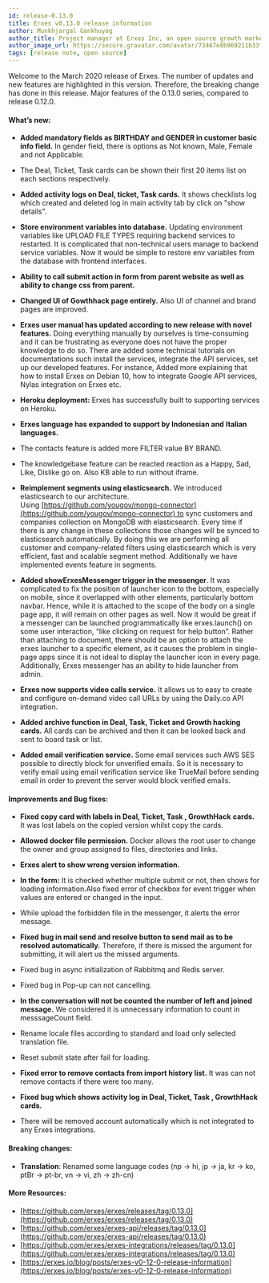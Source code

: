 ```yaml
---
id: release-0.13.0
title: Erxes v0.13.0 release information
author: Munkhjargal Gankhuyag
author_title: Project manager at Erxes Inc, an open source growth marketing platform
author_image_url: https://secure.gravatar.com/avatar/73467e8b969211b33f8d7f8fa30dc854?s=96&d=mm&r=g
tags: [release note, open source]
---
```





Welcome to the March 2020 release of Erxes. The number of updates and new features are highlighted in this version. Therefore, the breaking change has done in this release. Major features of the 0.13.0 series, compared to release 0.12.0\.

<!--truncate-->

#### What’s new:

*   **Added mandatory fields as BIRTHDAY and GENDER in customer basic info field.** In gender field, there is options as Not known, Male, Female and not Applicable.
*   The Deal, Ticket, Task cards can be shown their first 20 items list on each sections respectively.
*   **Added activity logs on Deal, ticket, Task cards.** It shows checklists log which created and deleted log in main activity tab by click on "show details".
*   **Store environment variables into database.** Updating environment variables like UPLOAD FILE TYPES requiring backend services to restarted. It is complicated that non-technical users manage to backend service variables. Now it would be simple to restore env variables from the database with frontend interfaces.
*   **Ability to call submit action in form from parent website as well as ability to change css from parent.**
*   **Changed UI of Gowthhack page entirely.** Also UI of channel and brand pages are improved.
*   **Erxes user manual has updated according to new release with novel features.** Doing everything manually by ourselves is time-consuming and it can be frustrating as everyone does not have the proper knowledge to do so. There are added some technical tutorials on documentations such install the services, integrate the API services, set up our developed features. For instance, Added more explaining that how to install Erxes on Debian 10, how to integrate Google API services, Nylas integration on Erxes etc.
*   **Heroku deployment:** Erxes has successfully built to supporting services on Heroku.
*   **Erxes language has expanded to support by Indonesian and** **Italian languages.**
*   The contacts feature is added more FILTER value BY BRAND.
*   The knowledgebase feature can be reacted reaction as a Happy, Sad, Like, Dislike go on. Also KB able to run without iframe.
*   **Reimplement segments using elasticsearch.** We introduced elasticsearch to our architecture. Using [https://github.com/yougov/mongo-connector](https://github.com/yougov/mongo-connector) to sync customers and companies collection on MongoDB with elasticsearch. Every time if there is any change in these collections those changes will be synced to elasticsearch automatically. By doing this we are performing all customer and company-related filters using elasticsearch which is very efficient, fast and scalable segment method. Additionally we have implemented events feature in segments.

*   **Added showErxesMessenger trigger in the messenger**. It was complicated to fix the position of launcher icon to the bottom, especially on mobile, since it overlapped with other elements, particularly bottom navbar. Hence, while it is attached to the scope of the body on a single page app, it will remain on other pages as well. Now it would be great if a messenger can be launched programmatically like erxes.launch() on some user interaction, “like clicking on request for help button”. Rather than attaching to document, there should be an option to attach the erxes launcher to a specific element, as it causes the problem in single-page apps since it is not ideal to display the launcher icon in every page. Additionally, Erxes messenger has an ability to hide launcher from admin.
*   **Erxes now supports video calls service.** It allows us to easy to create and configure on-demand video call URLs by using the Daily.co API integration.
*   **Added archive function in Deal, Task, Ticket and Growth hacking cards.** All cards can be archived and then it can be looked back and sent to board task or list.
*   **Added email verification service.** Some email services such AWS SES possible to directly block for unverified emails. So it is necessary to verify email using email verification service like TrueMail before sending email in order to prevent the server would block verified emails.  

#### Improvements and Bug fixes:

*   **Fixed copy card with labels in Deal, Ticket, Task , GrowthHack** **cards.** It was lost labels on the copied version whilst copy the cards.

*   **Allowed docker file permission.** Docker allows the root user to change the owner and group assigned to files, directories and links.
*   **Erxes alert to show wrong version information.**
*   **In the form:** It is checked whether multiple submit or not, then shows for loading information.Also fixed error of checkbox for event trigger when values are entered or changed in the input.
*   While upload the forbidden file in the messenger, it alerts the error message.
*   **Fixed bug in mail send and resolve button to send mail as to be resolved automatically.** Therefore, if there is missed the argument for submitting, it will alert us the missed arguments.
*   Fixed bug in async initialization of Rabbitmq and Redis server.
*   Fixed bug in Pop-up can not cancelling.
*   **In the conversation will not be counted the number of left and joined message.** We considered it is unnecessary information to count in messsageCount field.
*   Rename locale files according to standard and load only selected translation file.
*   Reset submit state after fail for loading.
*   **Fixed error to remove contacts from import history list.** It was can not remove contacts if there were too many.
*   **Fixed bug which shows activity log in Deal, Ticket, Task , GrowthHack** **cards.**
*   There will be removed account automatically which is not integrated to any Erxes integrations.

#### Breaking changes:

*   **Translation**: Renamed some language codes (np -> hi, jp -> ja, kr -> ko, ptBr -> pt-br, vn -> vi, zh -> zh-cn)

#### More Resources:

*   [https://github.com/erxes/erxes/releases/tag/0.13.0](https://github.com/erxes/erxes/releases/tag/0.13.0)
*   [https://github.com/erxes/erxes-api/releases/tag/0.13.0](https://github.com/erxes/erxes-api/releases/tag/0.13.0)
*   [https://github.com/erxes/erxes-integrations/releases/tag/0.13.0](https://github.com/erxes/erxes-integrations/releases/tag/0.13.0)
*   [https://erxes.io/blog/posts/erxes-v0-12-0-release-information](https://erxes.io/blog/posts/erxes-v0-12-0-release-information)